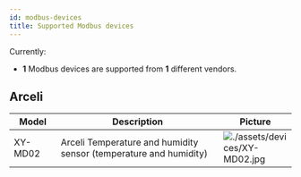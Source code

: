```yaml
---
id: modbus-devices
title: Supported Modbus devices
---
```


<style type="text/css">
.main-content-devices table {
  table-layout: fixed;
  display: table !important;
}
.main-content-devices table tr th:nth-child(1) {
  width: 15%;
}
.main-content-devices table tr th:nth-child(2) {
  width: 60%;
}
.main-content-devices table tr th:nth-child(3) {
  width: 25%;
}

</style>

Currently:
- **1** Modbus devices are supported from **1** different vendors.

<div class="main-content-devices" role="main">

## Arceli

| Model | Description | Picture |
| ------------- | ------------- | -------------------------- |
| XY-MD02 | Arceli Temperature and humidity sensor (temperature and humidity) | ![./assets/devices/XY-MD02.jpg](./assets/devices/XY-MD02.jpg) |



</div>
